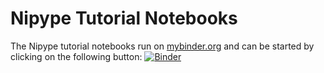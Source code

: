 # Nipype Tutorial Notebooks

The Nipype tutorial notebooks run on [mybinder.org](http://mybinder.org/) and can be started by clicking on the following button: [![Binder](http://mybinder.org/badge.svg)](http://mybinder.org/repo/miykael/nipype_notebooks)
